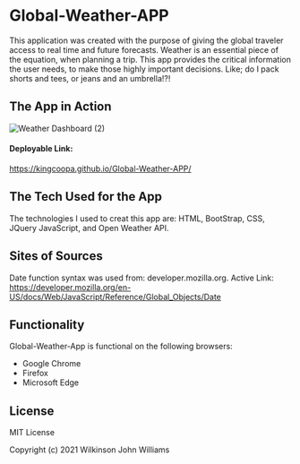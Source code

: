 # Global-Weather-APP

This application was created with the purpose of giving the global traveler access to real time and future forecasts. Weather is an essential piece of the equation, when planning a trip. This app provides the critical information the user needs,  to make those highly important decisions. Like; do I pack shorts and tees, or jeans and an umbrella!?!

## The App in Action

![Weather Dashboard (2)](https://user-images.githubusercontent.com/69878838/111199606-36bf6180-8597-11eb-9da9-a68820179ea6.gif)

#### Deployable Link:
https://kingcoopa.github.io/Global-Weather-APP/


## The Tech Used for the App

The technologies I used to creat this app are: HTML, BootStrap, CSS, JQuery JavaScript, and Open Weather API.

## Sites of Sources

Date function syntax was used from: developer.mozilla.org. Active Link: https://developer.mozilla.org/en-US/docs/Web/JavaScript/Reference/Global_Objects/Date

## Functionality

Global-Weather-App is functional on the following browsers:

* Google Chrome
* Firefox
* Microsoft Edge

## License

MIT License

Copyright (c) 2021 Wilkinson John Williams
